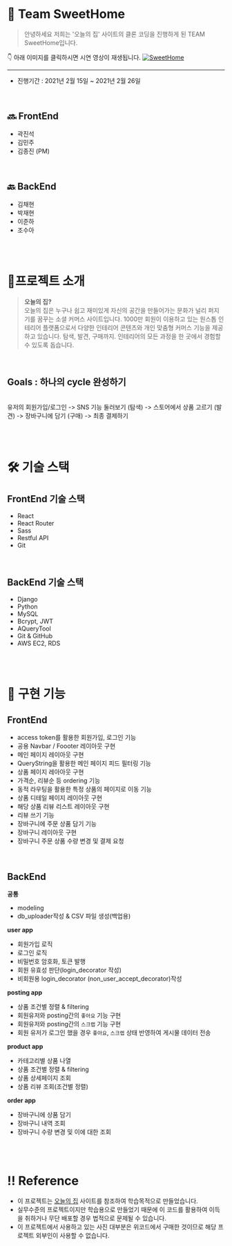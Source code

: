 # 🏡 Team SweetHome
> 안녕하세요 저희는 '오늘의 집' 사이트의 클론 코딩을 진행하게 된 TEAM SweetHome입니다. 

👇 아래 이미지를 클릭하시면 시연 영상이 재생됩니다.
[![SweetHome](https://media.vlpt.us/images/c_hyun403/post/057f55b9-bd7d-42f6-bca6-b9b563a1c2fd/%E1%84%89%E1%85%B3%E1%84%8F%E1%85%B3%E1%84%85%E1%85%B5%E1%86%AB%E1%84%89%E1%85%A3%E1%86%BA%202021-03-01%20%E1%84%8B%E1%85%A9%E1%84%92%E1%85%AE%209.58.38.png)](https://www.youtube.com/watch?v=wpD3biBt4GY&feature=youtu.be)

***
- 진행기간 : 2021년 2월 15일 ~ 2021년 2월 26일

<br>

## 🔜 FrontEnd
- 곽진석
- 김민주
- 김종진 (PM)

<br>

## 🔙 BackEnd
- 김채현
- 박재현
- 이준하
- 조수아

<br>
<br>

# 🌟프로젝트 소개
> **오늘의 집?** <br> 오늘의 집은 누구나 쉽고 재미있게 자신의 공간을 만들어가는 문화가 널리 퍼지기를 꿈꾸는 소셜 커머스 사이트입니다. 1000만 회원이 이용하고 있는 원스톱 인테리어 플랫폼으로서 다양한 인테리어 콘텐츠와 개인 맞춤형 커머스 기능을 제공하고 있습니다. 탐색, 발견, 구매까지. 인테리어의 모든 과정을 한 곳에서 경험할 수 있도록 돕습니다.
<br>

## Goals : 하나의 cycle 완성하기
<br> 유저의 회원가입/로그인 -> SNS 기능 둘러보기 (탐색) -> 스토어에서 상품 고르기 (발견) -> 장바구니에 담기 (구매) -> 최종 결제하기

<br>
<br>

# 🛠 기술 스택
## FrontEnd 기술 스택
- React
- React Router
- Sass
- Restful API
- Git

<br>

## BackEnd 기술 스택
- Django
- Python
- MySQL
- Bcrypt, JWT
- AQueryTool
- Git & GitHub
- AWS EC2, RDS

<br>
<br>

# 🌈 구현 기능

## FrontEnd
- access token를 활용한 회원가입, 로그인 기능
- 공용 Navbar / Foooter 레이아웃 구현
- 메인 페이지 레이아웃 구현
- QueryString을 활용한 메인 페이지 피드 필터링 기능
- 상품 페이지 레아아웃 구현
- 가격순, 리뷰순 등 ordering 기능
- 동적 라우팅을 활용한 특정 상품의 페이지로 이동 기능
- 상품 디테일 페이지 레이아웃 구현
- 해당 상품 리뷰 리스트 레이아웃 구현
- 리뷰 쓰기 기능
- 장바구니에 주문 상품 담기 기능
- 장바구니 레이아웃 구현
- 장바구니 주문 상품 수량 변경 및 결제 요청

<br>

## BackEnd
**공통**
- modeling
- db_uploader작성 & CSV 파일 생성(백업용)

**user app**
- 회원가입 로직
- 로그인 로직
- 비밀번호 암호화, 토큰 발행
- 회원 유효성 판단(login_decorator 작성)
- 비회원용 login_decorator (non_user_accept_decorator)작성

**posting app**
- 상품 조건별 정렬 & filtering
- 회원유저와 posting간의 `좋아요` 기능 구현
- 회원유저와 posting간의 `스크랩` 기능 구현
- 회원 유저가 로그인 했을 경우 `좋아요`, `스크랩` 상태 반영하여 게시물 데이터 전송

**product app**
- 카테고리별 상품 나열
- 상품 조건별 정렬 & filtering
- 상품 상세페이지 조회
- 상품 리뷰 조회(조건별 정렬)

**order app**
- 장바구니에 상품 담기
- 장바구니 내역 조회
- 장바구니 수량 변경 및 이에 대한 조회

<br>
<br>

# ‼️ Reference

- 이 프로젝트는 <a href="https://ohou.se/store?utm_source=brand_google&utm_medium=cpc&utm_campaign=commerce&utm_content=e&utm_term=%EC%98%A4%EB%8A%98%EC%9D%98%EC%A7%91&source=14&affect_type=UtmUrl&gclid=Cj0KCQiAvvKBBhCXARIsACTePW-OH_Ghcoi3Hc5h91keYYbu6vNnk21lW688iQLrykOVE4ARC9_uxKQaAj6UEALw_wcB">오늘의 집</a> 사이트를 참조하여 학습목적으로 만들었습니다.
- 실무수준의 프로젝트이지만 학습용으로 만들었기 때문에 이 코드를 활용하여 이득을 취하거나 무단 배포할 경우 법적으로 문제될 수 있습니다.
- 이 프로젝트에서 사용하고 있는 사진 대부분은 위코드에서 구매한 것이므로 해당 프로젝트 외부인이 사용할 수 없습니다.

